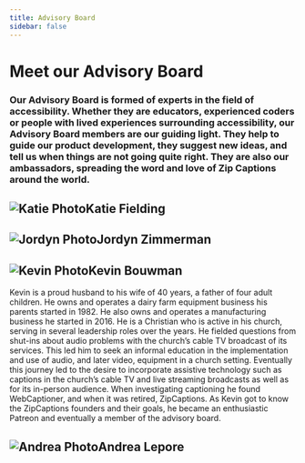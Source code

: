```yaml
---
title: Advisory Board
sidebar: false
---
```


# Meet our Advisory Board

### Our Advisory Board is formed of experts in the field of accessibility. Whether they are educators, experienced coders or people with lived experiences surrounding accessibility, our Advisory Board members are our guiding light. They help to guide our product development, they suggest new ideas, and tell us when things are not going quite right. They are also our ambassadors, spreading the word and love of Zip Captions around the world.





## <div style="display: flex; align-items: center;">![Katie Photo](/images/Katie_Circle.png "Katie")  Katie Fielding </div>

## <div style="display: flex; align-items: center;">![Jordyn Photo](/images/Jordyn_Circle.png "Jordyn") Jordyn Zimmerman </div>


## <div style="display: flex; align-items: center;">![Kevin Photo](/images/Kevin_Circle.png "Kevin") Kevin Bouwman </div>
Kevin is a proud husband to his wife of 40 years, a father of four adult children.  He owns and operates a dairy farm equipment business his parents started in 1982.  He also owns and operates a manufacturing business he started in 2016.  He is a Christian who is active in his church, serving in several leadership roles over the years.  He fielded questions from shut-ins about audio problems with the church’s cable TV broadcast of its services.  This led him to seek an informal education in the implementation and use of audio, and later video, equipment in a church setting.  Eventually this journey led to the desire to incorporate assistive technology such as captions in the church’s cable TV and live streaming broadcasts as well as for its in-person audience.  When investigating captioning he found WebCaptioner, and when it was retired, ZipCaptions.  As Kevin got to know the ZipCaptions founders and their goals, he became an enthusiastic Patreon and eventually a member of the advisory board.

## <div style="display: flex; align-items: center;">![Andrea Photo](/images/Andrea_Circle.png "Andrea") Andrea Lepore </div>
